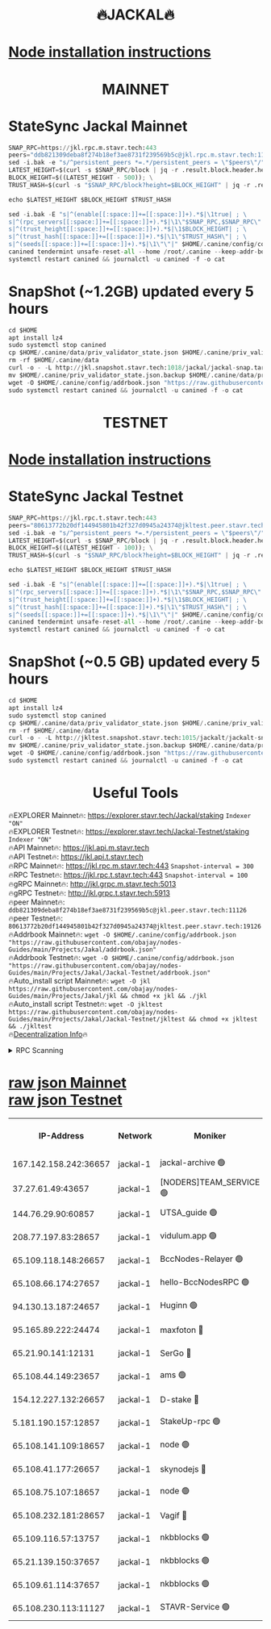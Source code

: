 <h1 align="center"> 🔥JACKAL🔥</h1>

[Node installation instructions](https://github.com/obajay/nodes-Guides/tree/main/Projects/Jakal)
=

<h1 align="center"> MAINNET</h1>

# StateSync Jackal Mainnet
```python
SNAP_RPC=https://jkl.rpc.m.stavr.tech:443
peers="ddb821309deba8f274b18ef3ae8731f239569b5c@jkl.rpc.m.stavr.tech:11126"
sed -i.bak -e "s/^persistent_peers *=.*/persistent_peers = \"$peers\"/" $HOME/.canine/config/config.toml
LATEST_HEIGHT=$(curl -s $SNAP_RPC/block | jq -r .result.block.header.height); \
BLOCK_HEIGHT=$((LATEST_HEIGHT - 500)); \
TRUST_HASH=$(curl -s "$SNAP_RPC/block?height=$BLOCK_HEIGHT" | jq -r .result.block_id.hash)

echo $LATEST_HEIGHT $BLOCK_HEIGHT $TRUST_HASH

sed -i.bak -E "s|^(enable[[:space:]]+=[[:space:]]+).*$|\1true| ; \
s|^(rpc_servers[[:space:]]+=[[:space:]]+).*$|\1\"$SNAP_RPC,$SNAP_RPC\"| ; \
s|^(trust_height[[:space:]]+=[[:space:]]+).*$|\1$BLOCK_HEIGHT| ; \
s|^(trust_hash[[:space:]]+=[[:space:]]+).*$|\1\"$TRUST_HASH\"| ; \
s|^(seeds[[:space:]]+=[[:space:]]+).*$|\1\"\"|" $HOME/.canine/config/config.toml
canined tendermint unsafe-reset-all --home /root/.canine --keep-addr-book
systemctl restart canined && journalctl -u canined -f -o cat
```
# SnapShot (~1.2GB) updated every 5 hours
```python
cd $HOME
apt install lz4
sudo systemctl stop canined
cp $HOME/.canine/data/priv_validator_state.json $HOME/.canine/priv_validator_state.json.backup
rm -rf $HOME/.canine/data
curl -o - -L http://jkl.snapshot.stavr.tech:1018/jackal/jackal-snap.tar.lz4 | lz4 -c -d - | tar -x -C $HOME/.canine --strip-components 2
mv $HOME/.canine/priv_validator_state.json.backup $HOME/.canine/data/priv_validator_state.json
wget -O $HOME/.canine/config/addrbook.json "https://raw.githubusercontent.com/obajay/nodes-Guides/main/Projects/Jakal/addrbook.json"
sudo systemctl restart canined && journalctl -u canined -f -o cat
```

<h1 align="center"> TESTNET</h1>

[Node installation instructions](https://github.com/obajay/nodes-Guides/tree/main/Projects/Jakal/Jackal-Testnet)
=

# StateSync Jackal Testnet
```python
SNAP_RPC=https://jkl.rpc.t.stavr.tech:443
peers="80613772b20df144945801b42f327d0945a24374@jkltest.peer.stavr.tech:19126"
sed -i.bak -e "s/^persistent_peers *=.*/persistent_peers = \"$peers\"/" $HOME/.canine/config/config.toml
LATEST_HEIGHT=$(curl -s $SNAP_RPC/block | jq -r .result.block.header.height); \
BLOCK_HEIGHT=$((LATEST_HEIGHT - 100)); \
TRUST_HASH=$(curl -s "$SNAP_RPC/block?height=$BLOCK_HEIGHT" | jq -r .result.block_id.hash)

echo $LATEST_HEIGHT $BLOCK_HEIGHT $TRUST_HASH

sed -i.bak -E "s|^(enable[[:space:]]+=[[:space:]]+).*$|\1true| ; \
s|^(rpc_servers[[:space:]]+=[[:space:]]+).*$|\1\"$SNAP_RPC,$SNAP_RPC\"| ; \
s|^(trust_height[[:space:]]+=[[:space:]]+).*$|\1$BLOCK_HEIGHT| ; \
s|^(trust_hash[[:space:]]+=[[:space:]]+).*$|\1\"$TRUST_HASH\"| ; \
s|^(seeds[[:space:]]+=[[:space:]]+).*$|\1\"\"|" $HOME/.canine/config/config.toml
canined tendermint unsafe-reset-all --home /root/.canine --keep-addr-book
systemctl restart canined && journalctl -u canined -f -o cat
```
# SnapShot (~0.5 GB) updated every 5 hours
```python
cd $HOME
apt install lz4
sudo systemctl stop canined
cp $HOME/.canine/data/priv_validator_state.json $HOME/.canine/priv_validator_state.json.backup
rm -rf $HOME/.canine/data
curl -o - -L http://jkltest.snapshot.stavr.tech:1015/jackalt/jackalt-snap.tar.lz4 | lz4 -c -d - | tar -x -C $HOME/.canine --strip-components 2
mv $HOME/.canine/priv_validator_state.json.backup $HOME/.canine/data/priv_validator_state.json
wget -O $HOME/.canine/config/addrbook.json "https://raw.githubusercontent.com/obajay/nodes-Guides/main/Projects/Jakal/Jackal-Testnet/addrbook.json"
sudo systemctl restart canined && journalctl -u canined -f -o cat
```

 <h1 align="center"> Useful Tools</h1>

🔥EXPLORER Mainnet🔥:      https://explorer.stavr.tech/Jackal/staking		        `Indexer "ON"` \
🔥EXPLORER Testnet🔥:      https://explorer.stavr.tech/Jackal-Testnet/staking     `Indexer "ON"` \
🔥API Mainnet🔥: 			 		 https://jkl.api.m.stavr.tech \
🔥API Testnet🔥: 			 		 https://jkl.api.t.stavr.tech \
🔥RPC Mainnet🔥:           https://jkl.rpc.m.stavr.tech:443              `Snapshot-interval = 300` \
🔥RPC Testnet🔥:           https://jkl.rpc.t.stavr.tech:443              `Snapshot-interval = 100` \
🔥gRPC Mainnet🔥:          http://jkl.grpc.m.stavr.tech:5013 \
🔥gRPC Testnet🔥:          http://jkl.grpc.t.stavr.tech:5913 \
🔥peer Mainnet🔥:					 `ddb821309deba8f274b18ef3ae8731f239569b5c@jkl.peer.stavr.tech:11126` \
🔥peer Testnet🔥:					 `80613772b20df144945801b42f327d0945a24374@jkltest.peer.stavr.tech:19126` \
🔥Addrbook Mainnet🔥:    ```wget -O $HOME/.canine/config/addrbook.json "https://raw.githubusercontent.com/obajay/nodes-Guides/main/Projects/Jakal/addrbook.json"``` \
🔥Addrbook Testnet🔥:    ```wget -O $HOME/.canine/config/addrbook.json "https://raw.githubusercontent.com/obajay/nodes-Guides/main/Projects/Jakal/Jackal-Testnet/addrbook.json"``` \
🔥Auto_install script Mainnet🔥: ```wget -O jkl https://raw.githubusercontent.com/obajay/nodes-Guides/main/Projects/Jakal/jkl && chmod +x jkl && ./jkl``` \
🔥Auto_install script Testnet🔥: ```wget -O jkltest https://raw.githubusercontent.com/obajay/nodes-Guides/main/Projects/Jakal/Jackal-Testnet/jkltest && chmod +x jkltest && ./jkltest``` \
🔥[Decentralization Info](https://github.com/obajay/StateSync-snapshots/tree/main/Projects/Jackal/Decentralization)🔥


<details>
<summary>RPC Scanning</summary>

<h2 align="center"> We scan nodes in real time every 4 hours. And we provide the final result of RPC endpoints.
We cannot influence the operation of these nodes in any way. </h2>


```python
If Voting Power is higher than 0 --> then the Node is a validator of the network and may be subject to attack and be a potential threat to the chain.
```
```python
We marked such validators with a red symbol
```

</details>

[raw json Mainnet](https://rpc-check.jaclalm.stavr.tech/jaclalm/rpc-jaclalm-result.json) \
[raw json Testnet](https://github.com/obajay/StateSync-snapshots/tree/main/Projects/Jackal/Rpc-Check-Testnet)
=

<table><tr><th>IP-Address</th><th>Network</th><th>Moniker</th><th>Latest Block Height</th><th>Earliest Block Height</th><th>Catching Up</th><th>Tx Index</th><th>Voting Power</th><th>Scan Time</th></tr><tr><td>167.142.158.242:36657</td><td>jackal-1</td><td>jackal-archive 🟢</td><td>6476192</td><td>2770293</td><td>False</td><td>on</td><td>0</td><td>2024-02-13T20:10:55.063346220UTC</td></tr><tr><td>37.27.61.49:43657</td><td>jackal-1</td><td>[NODERS]TEAM_SERVICE 🟢</td><td>6476179</td><td>6142001</td><td>False</td><td>on</td><td>0</td><td>2024-02-13T20:09:40.100131085UTC</td></tr><tr><td>144.76.29.90:60857</td><td>jackal-1</td><td>UTSA_guide 🟢</td><td>6476189</td><td>6280001</td><td>False</td><td>on</td><td>0</td><td>2024-02-13T20:10:35.401343719UTC</td></tr><tr><td>208.77.197.83:28657</td><td>jackal-1</td><td>vidulum.app 🟢</td><td>6476192</td><td>6296001</td><td>False</td><td>on</td><td>0</td><td>2024-02-13T20:10:53.843890486UTC</td></tr><tr><td>65.109.118.148:26657</td><td>jackal-1</td><td>BccNodes-Relayer 🟢</td><td>6467855</td><td>6364601</td><td>False</td><td>on</td><td>0</td><td>2024-02-13T20:10:33.074875114UTC</td></tr><tr><td>65.108.66.174:27657</td><td>jackal-1</td><td>hello-BccNodesRPC 🟢</td><td>6476189</td><td>6408501</td><td>False</td><td>on</td><td>0</td><td>2024-02-13T20:10:35.758974702UTC</td></tr><tr><td>94.130.13.187:24657</td><td>jackal-1</td><td>Huginn 🟢</td><td>6476193</td><td>6424001</td><td>False</td><td>on</td><td>0</td><td>2024-02-13T20:10:59.511593913UTC</td></tr><tr><td>95.165.89.222:24474</td><td>jackal-1</td><td>maxfoton 🔴</td><td>6476190</td><td>6430001</td><td>False</td><td>off</td><td>117661</td><td>2024-02-13T20:10:43.896685908UTC</td></tr><tr><td>65.21.90.141:12131</td><td>jackal-1</td><td>SerGo 🔴</td><td>6476181</td><td>6431811</td><td>False</td><td>off</td><td>51100</td><td>2024-02-13T20:09:50.676339030UTC</td></tr><tr><td>65.108.44.149:23657</td><td>jackal-1</td><td>ams 🟢</td><td>6476190</td><td>6431811</td><td>False</td><td>on</td><td>0</td><td>2024-02-13T20:10:44.238437641UTC</td></tr><tr><td>154.12.227.132:26657</td><td>jackal-1</td><td>D-stake 🔴</td><td>6476180</td><td>6434501</td><td>False</td><td>off</td><td>130243</td><td>2024-02-13T20:09:43.264136196UTC</td></tr><tr><td>5.181.190.157:12857</td><td>jackal-1</td><td>StakeUp-rpc 🟢</td><td>6475028</td><td>6442001</td><td>False</td><td>on</td><td>0</td><td>2024-02-13T20:09:42.546184524UTC</td></tr><tr><td>65.108.141.109:18657</td><td>jackal-1</td><td>node 🟢</td><td>6476180</td><td>6444728</td><td>False</td><td>on</td><td>0</td><td>2024-02-13T20:09:45.858302894UTC</td></tr><tr><td>65.108.41.177:26657</td><td>jackal-1</td><td>skynodejs 🔴</td><td>6476192</td><td>6445176</td><td>False</td><td>on</td><td>83702</td><td>2024-02-13T20:10:54.311778740UTC</td></tr><tr><td>65.108.75.107:18657</td><td>jackal-1</td><td>node 🟢</td><td>6476187</td><td>6458311</td><td>False</td><td>on</td><td>0</td><td>2024-02-13T20:10:22.431167945UTC</td></tr><tr><td>65.108.232.181:28657</td><td>jackal-1</td><td>Vagif 🔴</td><td>6476190</td><td>6462201</td><td>False</td><td>off</td><td>60003</td><td>2024-02-13T20:10:42.397973235UTC</td></tr><tr><td>65.109.116.57:13757</td><td>jackal-1</td><td>nkbblocks 🟢</td><td>6476193</td><td>6468668</td><td>False</td><td>on</td><td>0</td><td>2024-02-13T20:11:01.868630114UTC</td></tr><tr><td>65.21.139.150:37657</td><td>jackal-1</td><td>nkbblocks 🟢</td><td>6476181</td><td>6473101</td><td>False</td><td>on</td><td>0</td><td>2024-02-13T20:09:50.316202749UTC</td></tr><tr><td>65.109.61.114:37657</td><td>jackal-1</td><td>nkbblocks 🟢</td><td>6476186</td><td>6473101</td><td>False</td><td>on</td><td>0</td><td>2024-02-13T20:10:17.941794280UTC</td></tr><tr><td>65.108.230.113:11127</td><td>jackal-1</td><td>STAVR-Service 🟢</td><td>6476191</td><td>6475601</td><td>False</td><td>on</td><td>0</td><td>2024-02-13T20:10:46.659486612UTC</td></tr></table>
